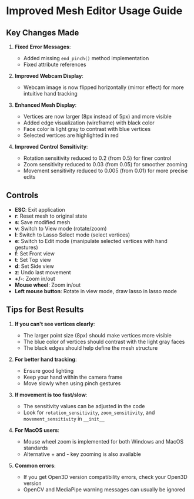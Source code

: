 # Improved Mesh Editor Usage Guide

## Key Changes Made

1. **Fixed Error Messages**:
   - Added missing `end_pinch()` method implementation
   - Fixed attribute references

2. **Improved Webcam Display**:
   - Webcam image is now flipped horizontally (mirror effect) for more intuitive hand tracking

3. **Enhanced Mesh Display**:
   - Vertices are now larger (8px instead of 5px) and more visible
   - Added edge visualization (wireframe) with black color
   - Face color is light gray to contrast with blue vertices
   - Selected vertices are highlighted in red

4. **Improved Control Sensitivity**:
   - Rotation sensitivity reduced to 0.2 (from 0.5) for finer control
   - Zoom sensitivity reduced to 0.03 (from 0.05) for smoother zooming
   - Movement sensitivity reduced to 0.005 (from 0.01) for more precise edits

## Controls

- **ESC**: Exit application
- **r**: Reset mesh to original state
- **s**: Save modified mesh
- **v**: Switch to View mode (rotate/zoom)
- **l**: Switch to Lasso Select mode (select vertices)
- **e**: Switch to Edit mode (manipulate selected vertices with hand gestures)
- **f**: Set Front view
- **t**: Set Top view
- **d**: Set Side view
- **z**: Undo last movement
- **+/-**: Zoom in/out
- **Mouse wheel**: Zoom in/out
- **Left mouse button**: Rotate in view mode, draw lasso in lasso mode

## Tips for Best Results

1. **If you can't see vertices clearly**:
   - The larger point size (8px) should make vertices more visible
   - The blue color of vertices should contrast with the light gray faces
   - The black edges should help define the mesh structure

2. **For better hand tracking**:
   - Ensure good lighting
   - Keep your hand within the camera frame
   - Move slowly when using pinch gestures

3. **If movement is too fast/slow**:
   - The sensitivity values can be adjusted in the code
   - Look for `rotation_sensitivity`, `zoom_sensitivity`, and `movement_sensitivity` in `__init__`

4. **For MacOS users**:
   - Mouse wheel zoom is implemented for both Windows and MacOS standards
   - Alternative + and - key zooming is also available

5. **Common errors**:
   - If you get Open3D version compatibility errors, check your Open3D version
   - OpenCV and MediaPipe warning messages can usually be ignored